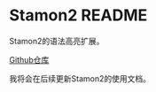 <!--
 * @Name: 
 * @Copyright: 
 * @Author: 
 * @Date: 09/03/24 14:14
 * @Description: 
-->
# Stamon2 README

Stamon2的语法高亮扩展。

[Github仓库](https://github.com/Climber-Rongstamon2-highlight)

我将会在后续更新Stamon2的使用文档。
